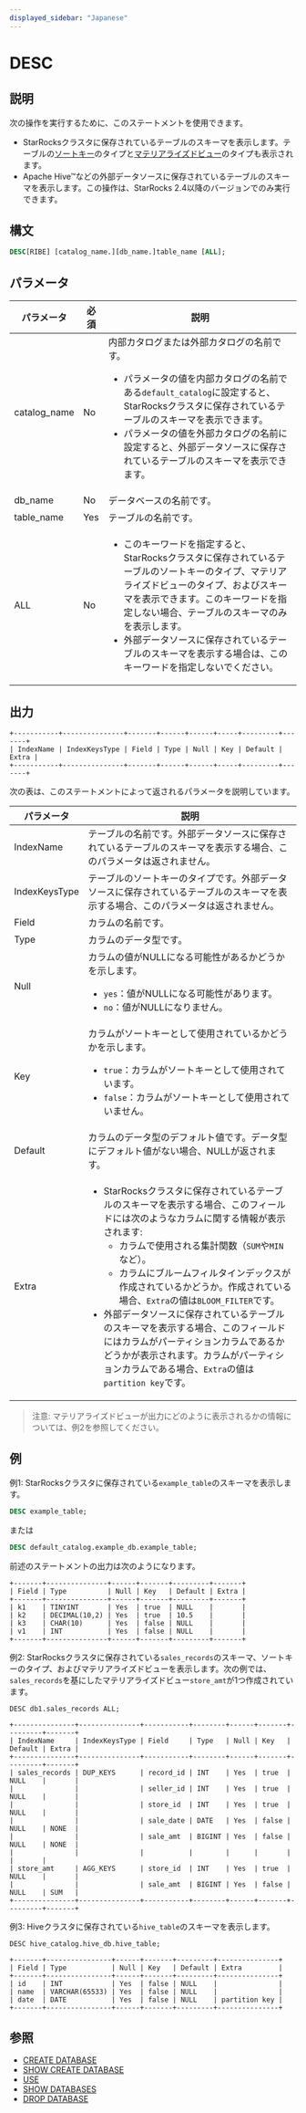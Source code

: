 ```yaml
---
displayed_sidebar: "Japanese"
---
```


# DESC

## 説明

次の操作を実行するために、このステートメントを使用できます。

- StarRocksクラスタに保存されているテーブルのスキーマを表示します。テーブルの[ソートキー](../../../table_design/Sort_key.md)のタイプと[マテリアライズドビュー](../../../using_starrocks/Materialized_view.md)のタイプも表示されます。
- Apache Hive™などの外部データソースに保存されているテーブルのスキーマを表示します。この操作は、StarRocks 2.4以降のバージョンでのみ実行できます。

## 構文

```SQL
DESC[RIBE] [catalog_name.][db_name.]table_name [ALL];
```

## パラメータ

| **パラメータ** | **必須** | **説明**                                                    |
| ------------- | ------------ | ------------------------------------------------------------ |
| catalog_name  | No           | 内部カタログまたは外部カタログの名前です。 <ul><li>パラメータの値を内部カタログの名前である`default_catalog`に設定すると、StarRocksクラスタに保存されているテーブルのスキーマを表示できます。 </li><li>パラメータの値を外部カタログの名前に設定すると、外部データソースに保存されているテーブルのスキーマを表示できます。</li></ul> |
| db_name       | No           | データベースの名前です。                                           |
| table_name    | Yes          | テーブルの名前です。                                              |
| ALL           | No           | <ul><li>このキーワードを指定すると、StarRocksクラスタに保存されているテーブルのソートキーのタイプ、マテリアライズドビューのタイプ、およびスキーマを表示できます。このキーワードを指定しない場合、テーブルのスキーマのみを表示します。 </li><li>外部データソースに保存されているテーブルのスキーマを表示する場合は、このキーワードを指定しないでください。</li></ul> |

## 出力

```Plain
+-----------+---------------+-------+------+------+-----+---------+-------+
| IndexName | IndexKeysType | Field | Type | Null | Key | Default | Extra |
+-----------+---------------+-------+------+------+-----+---------+-------+
```

次の表は、このステートメントによって返されるパラメータを説明しています。

| **パラメータ** | **説明**                                              |
| ------------- | ------------------------------------------------------------ |
| IndexName     | テーブルの名前です。外部データソースに保存されているテーブルのスキーマを表示する場合、このパラメータは返されません。 |
| IndexKeysType | テーブルのソートキーのタイプです。外部データソースに保存されているテーブルのスキーマを表示する場合、このパラメータは返されません。 |
| Field         | カラムの名前です。                                             |
| Type          | カラムのデータ型です。                                 |
| Null          | カラムの値がNULLになる可能性があるかどうかを示します。 <ul><li>`yes`：値がNULLになる可能性があります。 </li><li>`no`：値がNULLになりません。 </li></ul>|
| Key           | カラムがソートキーとして使用されているかどうかを示します。 <ul><li>`true`：カラムがソートキーとして使用されています。 </li><li>`false`：カラムがソートキーとして使用されていません。 </li></ul>|
| Default       | カラムのデータ型のデフォルト値です。データ型にデフォルト値がない場合、NULLが返されます。 |
| Extra         | <ul><li>StarRocksクラスタに保存されているテーブルのスキーマを表示する場合、このフィールドには次のようなカラムに関する情報が表示されます: <ul><li>カラムで使用される集計関数（`SUM`や`MIN`など）。</li><li>カラムにブルームフィルタインデックスが作成されているかどうか。作成されている場合、`Extra`の値は`BLOOM_FILTER`です。</li></ul></li><li>外部データソースに保存されているテーブルのスキーマを表示する場合、このフィールドにはカラムがパーティションカラムであるかどうかが表示されます。カラムがパーティションカラムである場合、`Extra`の値は`partition key`です。</li></ul>|

> 注意: マテリアライズドビューが出力にどのように表示されるかの情報については、例2を参照してください。

## 例

例1: StarRocksクラスタに保存されている`example_table`のスキーマを表示します。

```SQL
DESC example_table;
```

または

```SQL
DESC default_catalog.example_db.example_table;
```

前述のステートメントの出力は次のようになります。

```Plain
+-------+---------------+------+-------+---------+-------+
| Field | Type          | Null | Key   | Default | Extra |
+-------+---------------+------+-------+---------+-------+
| k1    | TINYINT       | Yes  | true  | NULL    |       |
| k2    | DECIMAL(10,2) | Yes  | true  | 10.5    |       |
| k3    | CHAR(10)      | Yes  | false | NULL    |       |
| v1    | INT           | Yes  | false | NULL    |       |
+-------+---------------+------+-------+---------+-------+
```

例2: StarRocksクラスタに保存されている`sales_records`のスキーマ、ソートキーのタイプ、およびマテリアライズドビューを表示します。次の例では、`sales_records`を基にしたマテリアライズドビュー`store_amt`が1つ作成されています。

```Plain
DESC db1.sales_records ALL;

+---------------+---------------+-----------+--------+------+-------+---------+-------+
| IndexName     | IndexKeysType | Field     | Type   | Null | Key   | Default | Extra |
+---------------+---------------+-----------+--------+------+-------+---------+-------+
| sales_records | DUP_KEYS      | record_id | INT    | Yes  | true  | NULL    |       |
|               |               | seller_id | INT    | Yes  | true  | NULL    |       |
|               |               | store_id  | INT    | Yes  | true  | NULL    |       |
|               |               | sale_date | DATE   | Yes  | false | NULL    | NONE  |
|               |               | sale_amt  | BIGINT | Yes  | false | NULL    | NONE  |
|               |               |           |        |      |       |         |       |
| store_amt     | AGG_KEYS      | store_id  | INT    | Yes  | true  | NULL    |       |
|               |               | sale_amt  | BIGINT | Yes  | false | NULL    | SUM   |
+---------------+---------------+-----------+--------+------+-------+---------+-------+
```

例3: Hiveクラスタに保存されている`hive_table`のスキーマを表示します。

```Plain
DESC hive_catalog.hive_db.hive_table;

+-------+----------------+------+-------+---------+---------------+ 
| Field | Type           | Null | Key   | Default | Extra         | 
+-------+----------------+------+-------+---------+---------------+ 
| id    | INT            | Yes  | false | NULL    |               | 
| name  | VARCHAR(65533) | Yes  | false | NULL    |               | 
| date  | DATE           | Yes  | false | NULL    | partition key | 
+-------+----------------+------+-------+---------+---------------+
```

## 参照

- [CREATE DATABASE](../data-definition/CREATE_DATABASE.md)
- [SHOW CREATE DATABASE](../data-manipulation/SHOW_CREATE_DATABASE.md)
- [USE](../data-definition/USE.md)
- [SHOW DATABASES](../data-manipulation/SHOW_DATABASES.md)
- [DROP DATABASE](../data-definition/DROP_DATABASE.md)

